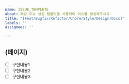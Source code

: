 ```yaml
---
name: ISSUE_TEMPLETE
about: 해당 이슈 생성 템플릿을 사용하여 이슈를 생성해주세요
title: "[Feat/Bugfix/Refactor/Chore/Style/Design/Docs]"
labels: ''
assignees: ''

---
```


## (페이지)
- [ ] 구현내용1
- [ ] 구현내용2
- [ ] 구현내용3
